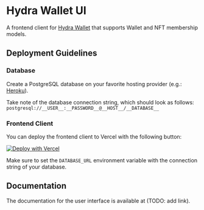 # Hydra Wallet UI

A frontend client for [Hydra Wallet](https://github.com/glasseaters/hydra) that supports Wallet and NFT membership models.

## Deployment Guidelines

### Database

Create a PostgreSQL database on your favorite hosting provider (e.g.: [Heroku](https://www.heroku.com/postgres)).

Take note of the database connection string, which should look as follows: `postgresql://__USER__:__PASSWORD__@__HOST__/__DATABASE__`

### Frontend Client

You can deploy the frontend client to Vercel with the following button:

[![Deploy with Vercel](https://vercel.com/button)](https://vercel.com/new/clone?repository-url=https%3A%2F%2Fgithub.com%2FNikhilSharma03%2Fhydra-keys)

Make sure to set the `DATABASE_URL` environment variable with the connection string of your database.

## Documentation

The documentation for the user interface is available at (TODO: add link).
